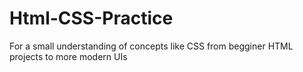 # Html-CSS-Practice
For a small understanding of concepts like CSS from begginer HTML projects to more modern UIs

